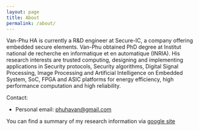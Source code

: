```yaml
---
layout: page
title: About
permalink: /about/
---
```


Van-Phu HA is currently a R&D engineer at Secure-IC, a company offering embedded secure elements. Van-Phu obtained PhD degree at Institut national de recherche en informatique et en automatique (INRIA). His research interests are trusted computing, designing and implementing applications in Security protocols, Security algorithms, Digital Signal Processing, Image Processing and Artificial Intelligence on Embedded System, SoC, FPGA and ASIC platforms for energy efficiency, high performance computation and high reliability.

Contact:
- Personal email: phuhavan@gmail.com

You can find a summary of my research information via [google site](https://sites.google.com/site/phuhavan)

